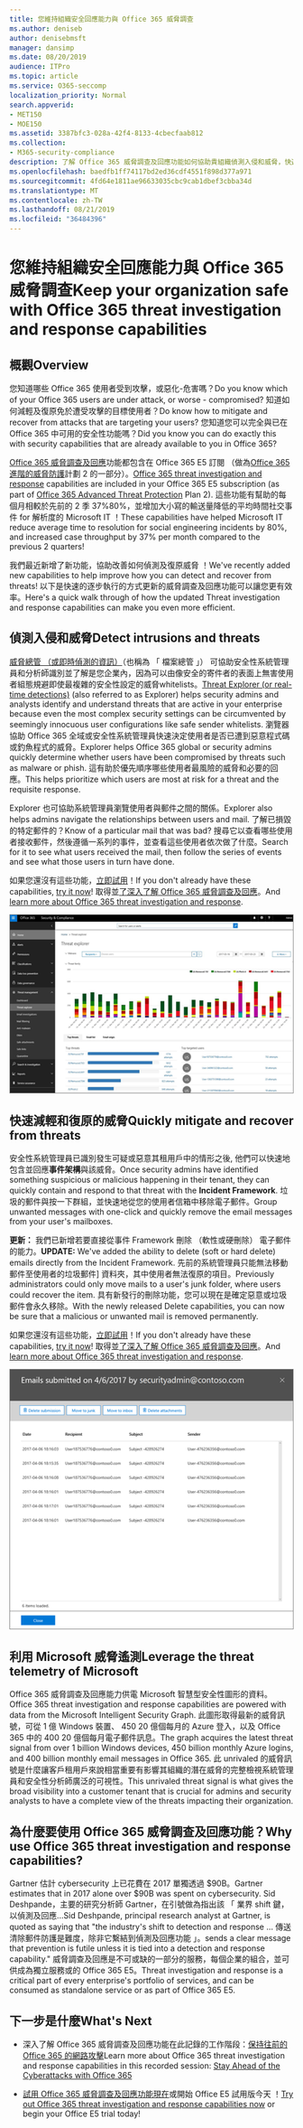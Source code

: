```yaml
---
title: 您維持組織安全回應能力與 Office 365 威脅調查
ms.author: deniseb
author: denisebmsft
manager: dansimp
ms.date: 08/20/2019
audience: ITPro
ms.topic: article
ms.service: O365-seccomp
localization_priority: Normal
search.appverid:
- MET150
- MOE150
ms.assetid: 3387bfc3-028a-42f4-8133-4cbecfaab812
ms.collection:
- M365-security-compliance
description: 了解 Office 365 威脅調查及回應功能如何協助貴組織偵測入侵和威脅，快速地降低，以及復原威脅。
ms.openlocfilehash: baedfb1ff74117bd2ed36cdf4551f898d377a971
ms.sourcegitcommit: 4fd64e1811ae96633035cbc9cab1dbef3cbba34d
ms.translationtype: MT
ms.contentlocale: zh-TW
ms.lasthandoff: 08/21/2019
ms.locfileid: "36484396"
---
```

# <a name="keep-your-organization-safe-with-office-365-threat-investigation-and-response-capabilities"></a><span data-ttu-id="e181e-103">您維持組織安全回應能力與 Office 365 威脅調查</span><span class="sxs-lookup"><span data-stu-id="e181e-103">Keep your organization safe with Office 365 threat investigation and response capabilities</span></span>

## <a name="overview"></a><span data-ttu-id="e181e-104">概觀</span><span class="sxs-lookup"><span data-stu-id="e181e-104">Overview</span></span>

<span data-ttu-id="e181e-105">您知道哪些 Office 365 使用者受到攻擊，或惡化-危害嗎？</span><span class="sxs-lookup"><span data-stu-id="e181e-105">Do you know which of your Office 365 users are under attack, or worse - compromised?</span></span> <span data-ttu-id="e181e-106">知道如何減輕及復原免於遭受攻擊的目標使用者？</span><span class="sxs-lookup"><span data-stu-id="e181e-106">Do know how to mitigate and recover from attacks that are targeting your users?</span></span> <span data-ttu-id="e181e-107">您知道您可以完全與已在 Office 365 中可用的安全性功能嗎？</span><span class="sxs-lookup"><span data-stu-id="e181e-107">Did you know you can do exactly this with security capabilities that are already available to you in Office 365?</span></span> 
  
<span data-ttu-id="e181e-108">[Office 365 威脅調查及回應](office-365-ti.md)功能都包含在 Office 365 E5 訂閱 （做為[Office 365 進階的威脅防護](office-365-atp.md)計劃 2 的一部分）。</span><span class="sxs-lookup"><span data-stu-id="e181e-108">[Office 365 threat investigation and response](office-365-ti.md) capabilities are included in your Office 365 E5 subscription (as part of [Office 365 Advanced Threat Protection](office-365-atp.md) Plan 2).</span></span> <span data-ttu-id="e181e-109">這些功能有幫助的每個月相較於先前的 2 季 37%80%，並增加大小寫的輸送量降低的平均時間社交事件 for 解析度的 Microsoft IT ！</span><span class="sxs-lookup"><span data-stu-id="e181e-109">These capabilities have helped Microsoft IT reduce average time to resolution for social engineering incidents by 80%, and increased case throughput by 37% per month compared to the previous 2 quarters!</span></span> 

<span data-ttu-id="e181e-110">我們最近新增了新功能，協助改善如何偵測及復原威脅 ！</span><span class="sxs-lookup"><span data-stu-id="e181e-110">We've recently added new capabilities to help improve how you can detect and recover from threats!</span></span> <span data-ttu-id="e181e-111">以下是快速的逐步執行的方式更新的威脅調查及回應功能可以讓您更有效率。</span><span class="sxs-lookup"><span data-stu-id="e181e-111">Here's a quick walk through of how the updated Threat investigation and response capabilities can make you even more efficient.</span></span>
  
## <a name="detect-intrusions-and-threats"></a><span data-ttu-id="e181e-112">偵測入侵和威脅</span><span class="sxs-lookup"><span data-stu-id="e181e-112">Detect intrusions and threats</span></span>

<span data-ttu-id="e181e-113">[威脅總管 （或即時偵測的資訊）](threat-explorer.md)（也稱為 「 檔案總管 」） 可協助安全性系統管理員和分析師識別並了解是您企業內，因為可以由像安全的寄件者的表面上無害使用者組態規避即使最複雜的安全性設定的威脅whitelists。</span><span class="sxs-lookup"><span data-stu-id="e181e-113">[Threat Explorer (or real-time detections)](threat-explorer.md) (also referred to as Explorer) helps security admins and analysts identify and understand threats that are active in your enterprise because even the most complex security settings can be circumvented by seemingly innocuous user configurations like safe sender whitelists.</span></span> <span data-ttu-id="e181e-114">瀏覽器協助 Office 365 全域或安全性系統管理員快速決定使用者是否已遭到惡意程式碼或釣魚程式的威脅。</span><span class="sxs-lookup"><span data-stu-id="e181e-114">Explorer helps Office 365 global or security admins quickly determine whether users have been compromised by threats such as malware or phish.</span></span> <span data-ttu-id="e181e-115">這有助於優先順序哪些使用者最風險的威脅和必要的回應。</span><span class="sxs-lookup"><span data-stu-id="e181e-115">This helps prioritize which users are most at risk for a threat and the requisite response.</span></span> 
  
<span data-ttu-id="e181e-116">Explorer 也可協助系統管理員瀏覽使用者與郵件之間的關係。</span><span class="sxs-lookup"><span data-stu-id="e181e-116">Explorer also helps admins navigate the relationships between users and mail.</span></span> <span data-ttu-id="e181e-117">了解已損毀的特定郵件的？</span><span class="sxs-lookup"><span data-stu-id="e181e-117">Know of a particular mail that was bad?</span></span> <span data-ttu-id="e181e-118">搜尋它以查看哪些使用者接收郵件，然後遵循一系列的事件，並查看這些使用者依次做了什麼。</span><span class="sxs-lookup"><span data-stu-id="e181e-118">Search for it to see what users received the mail, then follow the series of events and see what those users in turn have done.</span></span>

<span data-ttu-id="e181e-119">如果您還沒有這些功能，[立即試用](https://aka.ms/tryo365threatintel3)！</span><span class="sxs-lookup"><span data-stu-id="e181e-119">If you don't already have these capabilities, [try it now](https://aka.ms/tryo365threatintel3)!</span></span> <span data-ttu-id="e181e-120">取得並[了深入了解 Office 365 威脅調查及回應](https://aka.ms/readmoreabouto365threatintel)。</span><span class="sxs-lookup"><span data-stu-id="e181e-120">And [learn more about Office 365 threat investigation and response](https://aka.ms/readmoreabouto365threatintel).</span></span>
  
![在 Office 365 中，惡意程式碼系列的色彩編碼的威脅總管的螢幕擷取畫面](media/591338dd-252a-437d-b5f2-87aa42e74b0c.png)
  
## <a name="quickly-mitigate-and-recover-from-threats"></a><span data-ttu-id="e181e-122">快速減輕和復原的威脅</span><span class="sxs-lookup"><span data-stu-id="e181e-122">Quickly mitigate and recover from threats</span></span>

<span data-ttu-id="e181e-123">安全性系統管理員已識別發生可疑或惡意其租用戶中的情形之後, 他們可以快速地包含並回應**事件架構**與該威脅。</span><span class="sxs-lookup"><span data-stu-id="e181e-123">Once security admins have identified something suspicious or malicious happening in their tenant, they can quickly contain and respond to that threat with the **Incident Framework**.</span></span> <span data-ttu-id="e181e-124">垃圾的郵件與按一下群組，並快速地從您的使用者信箱中移除電子郵件。</span><span class="sxs-lookup"><span data-stu-id="e181e-124">Group unwanted messages with one-click and quickly remove the email messages from your user's mailboxes.</span></span> 
  
 <span data-ttu-id="e181e-125">**更新：** 我們已新增若要直接從事件 Framework 刪除 （軟性或硬刪除） 電子郵件的能力。</span><span class="sxs-lookup"><span data-stu-id="e181e-125">**UPDATE:** We've added the ability to delete (soft or hard delete) emails directly from the Incident Framework.</span></span> <span data-ttu-id="e181e-126">先前的系統管理員只能無法移動郵件至使用者的垃圾郵件] 資料夾，其中使用者無法復原的項目。</span><span class="sxs-lookup"><span data-stu-id="e181e-126">Previously administrators could only move mails to a user's junk folder, where users could recover the item.</span></span> <span data-ttu-id="e181e-127">具有新發行的刪除功能，您可以現在是確定惡意或垃圾郵件會永久移除。</span><span class="sxs-lookup"><span data-stu-id="e181e-127">With the newly released Delete capabilities, you can now be sure that a malicious or unwanted mail is removed permanently.</span></span> 
  
<span data-ttu-id="e181e-128">如果您還沒有這些功能，[立即試用](https://aka.ms/tryo365threatintel3)！</span><span class="sxs-lookup"><span data-stu-id="e181e-128">If you don't already have these capabilities, [try it now](https://aka.ms/tryo365threatintel3)!</span></span> <span data-ttu-id="e181e-129">取得並[了深入了解 Office 365 威脅調查及回應](https://aka.ms/readmoreabouto365threatintel)。</span><span class="sxs-lookup"><span data-stu-id="e181e-129">And [learn more about Office 365 threat investigation and response](https://aka.ms/readmoreabouto365threatintel).</span></span>
  
![事件修復工作的電子郵件清單的螢幕擷取畫面](media/9d8452d3-d8d2-4b26-81f9-76396e08dd17.png)
  
## <a name="leverage-the-threat-telemetry-of-microsoft"></a><span data-ttu-id="e181e-131">利用 Microsoft 威脅遙測</span><span class="sxs-lookup"><span data-stu-id="e181e-131">Leverage the threat telemetry of Microsoft</span></span>

<span data-ttu-id="e181e-132">Office 365 威脅調查及回應能力供電 Microsoft 智慧型安全性圖形的資料。</span><span class="sxs-lookup"><span data-stu-id="e181e-132">Office 365 threat investigation and response capabilities are powered with data from the Microsoft Intelligent Security Graph.</span></span> <span data-ttu-id="e181e-133">此圖形取得最新的威脅訊號，可從 1 億 Windows 裝置、 450 20 億個每月的 Azure 登入，以及 Office 365 中的 400 20 億個每月電子郵件訊息。</span><span class="sxs-lookup"><span data-stu-id="e181e-133">The graph acquires the latest threat signal from over 1 billion Windows devices, 450 billion monthly Azure logins, and 400 billion monthly email messages in Office 365.</span></span> <span data-ttu-id="e181e-134">此 unrivaled 的威脅訊號是什麼讓客戶租用戶來說相當重要有影響其組織的潛在威脅的完整檢視系統管理員和安全性分析師廣泛的可視性。</span><span class="sxs-lookup"><span data-stu-id="e181e-134">This unrivaled threat signal is what gives the broad visibility into a customer tenant that is crucial for admins and security analysts to have a complete view of the threats impacting their organization.</span></span> 
  
## <a name="why-use-office-365-threat-investigation-and-response-capabilities"></a><span data-ttu-id="e181e-135">為什麼要使用 Office 365 威脅調查及回應功能？</span><span class="sxs-lookup"><span data-stu-id="e181e-135">Why use Office 365 threat investigation and response capabilities?</span></span>

<span data-ttu-id="e181e-136">Gartner 估計 cybersecurity 上已花費在 2017 單獨透過 $90B。</span><span class="sxs-lookup"><span data-stu-id="e181e-136">Gartner estimates that in 2017 alone over $90B was spent on cybersecurity.</span></span> <span data-ttu-id="e181e-137">Sid Deshpande，主要的研究分析師 Gartner，在引號做為指出該 「 業界 shift 鍵，以偵測及回應...</span><span class="sxs-lookup"><span data-stu-id="e181e-137">Sid Deshpande, principal research analyst at Gartner, is quoted as saying that "the industry's shift to detection and response …</span></span> <span data-ttu-id="e181e-138">傳送清除郵件防護是難度，除非它繫結到偵測及回應功能 」。</span><span class="sxs-lookup"><span data-stu-id="e181e-138">sends a clear message that prevention is futile unless it is tied into a detection and response capability."</span></span> <span data-ttu-id="e181e-139">威脅調查及回應是不可或缺的一部分的服務，每個企業的組合，並可供成為獨立服務或的 Office 365 E5。</span><span class="sxs-lookup"><span data-stu-id="e181e-139">Threat investigation and response is a critical part of every enterprise's portfolio of services, and can be consumed as standalone service or as part of Office 365 E5.</span></span>
  
## <a name="whats-next"></a><span data-ttu-id="e181e-140">下一步是什麼</span><span class="sxs-lookup"><span data-stu-id="e181e-140">What's Next</span></span>

- <span data-ttu-id="e181e-141">深入了解 Office 365 威脅調查及回應功能在此記錄的工作階段：[保持往前的 Office 365 的網路攻擊](https://myignite.microsoft.com/videos/53723)</span><span class="sxs-lookup"><span data-stu-id="e181e-141">Learn more about Office 365 threat investigation and response capabilities  in this recorded session: [Stay Ahead of the Cyberattacks with Office 365](https://myignite.microsoft.com/videos/53723)</span></span>
    
- <span data-ttu-id="e181e-142">[試用 Office 365 威脅調查及回應功能現在](https://aka.ms/tryo365threatintel3)或開始 Office E5 試用版今天 ！</span><span class="sxs-lookup"><span data-stu-id="e181e-142">[Try out Office 365 threat investigation and response capabilities now](https://aka.ms/tryo365threatintel3) or begin your Office E5 trial today!</span></span> 
    

